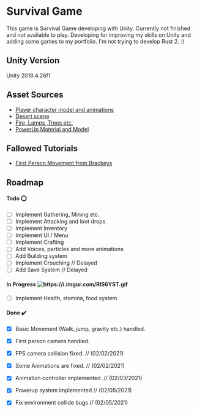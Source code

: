 # Survival Game
  This game is Survival Game developing with Unity. Currently not finished and not avaliable to play. Developing for improving my skills on Unity and adding some games to my portfolio. I'm not trying to develop Rust 2. :) 
 <br>
## Unity Version
Unity 2018.4.26f1
 <br>
## Asset Sources
- [Player character model and animations](https://www.mixamo.com/#/?page=1&type=Character)
- [Desert scene](https://runemarkstudio.itch.io/poly-desert)
- [Fire, Lamps ,Trees etc.](https://devassets.com/assets/rpg-tutorial-assets/) 
- [PowerUp Material and Model](https://devilsworkshop.itch.io/low-poly-3d-and-pixel-2d-rpg-game-assets)
  <br>
## Fallowed Tutorials
- [First Person Movement from Brackeys](https://www.youtube.com/watch?v=_QajrabyTJc&t=1s)
  <br>
## Roadmap
#### Todo :o:
- [ ] Implement Gathering, Mining etc.
- [ ] Implement Attacking and loot drops.
- [ ] Implement Inventory
- [ ] Implement UI / Menu
- [ ] Implement Crafting
- [ ] Add Voices, particles and more animations
- [ ] Add Building system
- [ ] Implement Crouching // Delayed
- [ ] Add Save System // Delayed
#### In Progress <img src="https://i.imgur.com/RlS6YST.gif" alt="https://i.imgur.com/RlS6YST.gif">

- [ ] Implement Health, stamina, food system
#### Done :heavy_check_mark:
- [x] Basic Movement (Walk, jump, gravity etc.) handled.
- [x] First person camera handled.
- [x] FPS camera collision fixed.     // (02/02/2021)
- [x] Some Animations are fixed.      // (02/02/2021)
- [x] Animation controller implemented.  // (02/03/2021)
- [x] Powerup system implemented     // (02/05/2021)
- [x] Fix environment collide bugs  // (02/05/2021)







